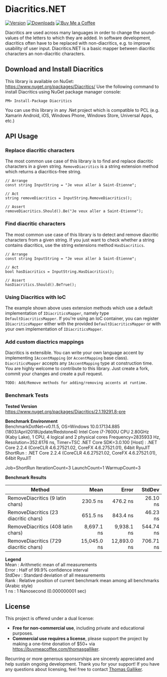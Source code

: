 # Diacritics.NET
[![Version](https://img.shields.io/nuget/v/Diacritics.svg)](https://www.nuget.org/packages/Diacritics) [![Downloads](https://img.shields.io/nuget/dt/Diacritics.svg)](https://www.nuget.org/packages/Diacritics) [![Buy Me a Coffee](https://img.shields.io/badge/support-buy%20me%20a%20coffee-FFDD00)](https://buymeacoffee.com/thomasgalliker)

Diacritics are used across many languages in order to change the sound-values of the letters to which they are added.
In software development, diacritics often have to be replaced with non-diacritics, e.g. to improve usability of user input.
Diacritics.NET is a basic mapper between diacritic characters an non-diacritic characters.

## Download and Install Diacritics
This library is available on NuGet: https://www.nuget.org/packages/Diacritics/
Use the following command to install Diacritics using NuGet package manager console:

    PM> Install-Package Diacritics

You can use this library in any .Net project which is compatible to PCL (e.g. Xamarin Android, iOS, Windows Phone, Windows Store, Universal Apps, etc.)

## API Usage
### Replace diacritic characters
The most common use case of this library is to find and replace diacritic characters in a given string.
`RemoveDiacritics` is a string extension method which returns a diacritics-free string.

```
// Arrange
const string InputString = "Je veux aller à Saint-Étienne";

// Act
string removeDiacritics = InputString.RemoveDiacritics();

// Assert
removeDiacritics.Should().Be("Je veux aller a Saint-Etienne");
```

### Find diacritic characters
The most common use case of this library is to detect and remove diacritic characters from a given string.
If you just want to check whether a string contains diacritics, use the string extensions method `HasDiacritics`.

```
// Arrange
const string InputString = "Je veux aller à Saint-Étienne";

// Act
bool hasDiacritics = InputString.HasDiacritics();

// Assert
hasDiacritics.Should().BeTrue();
```

### Using Diacritics with IoC
The example shown above uses extension methods which use a default implementation of `IDiacriticsMapper`, namely type ```DefaultDiacriticsMapper```. If you're using an IoC container, you can register `IDiacriticsMapper` either with the provided ```DefaultDiacriticsMapper``` or with your own implementation of ```IDiacriticsMapper```.

### Add custom diactrics mappings
Diacritics is extensible. You can write your own language accent by implementing `IAccentMapping` (or `AccentMapping` base class). `DiacriticsMapper` accepts any `IAccentMapping` type at construction time.
You are highly welcome to contribute to this library. Just create a fork, commit your changes and create a pull request.

`TODO: Add/Remove methods for adding/removing accents at runtime.`


### Benchmark Tests

**Tested Version**<br>
https://www.nuget.org/packages/Diacritics/2.1.19291.8-pre

**Benchmark Environment**<br>
BenchmarkDotNet=v0.11.5, OS=Windows 10.0.17134.885 (1803/April2018Update/Redstone4)
Intel Core i7-7600U CPU 2.80GHz (Kaby Lake), 1 CPU, 4 logical and 2 physical cores
Frequency=2835933 Hz, Resolution=352.6176 ns, Timer=TSC
.NET Core SDK=3.0.100
  [Host]   : .NET Core 2.2.4 (CoreCLR 4.6.27521.02, CoreFX 4.6.27521.01), 64bit RyuJIT
  ShortRun : .NET Core 2.2.4 (CoreCLR 4.6.27521.02, CoreFX 4.6.27521.01), 64bit RyuJIT

Job=ShortRun  IterationCount=3  LaunchCount=1
WarmupCount=3

**Benchmark Results**

|                                 Method |        Mean |       Error |    StdDev |
|--------------------------------------- |------------:|------------:|----------:|
| RemoveDiacritics (9 latin chars)       |    230.5 ns |    476.2 ns |  26.10 ns |
| RemoveDiacritics (23 diacritic chars)  |    651.5 ns |    843.4 ns |  46.23 ns |
| RemoveDiacritics (408 latin chars)     |  8,697.1 ns |  9,938.1 ns | 544.74 ns |
| RemoveDiacritics (729 diacritic chars) | 15,045.0 ns | 12,893.0 ns | 706.71 ns |

**Legend**<br>
  Mean   : Arithmetic mean of all measurements<br>
  Error  : Half of 99.9% confidence interval<br>
  StdDev : Standard deviation of all measurements<br>
  Rank   : Relative position of current benchmark mean among all benchmarks (Arabic style)<br>
  1 ns   : 1 Nanosecond (0.000000001 sec)<br>

## License
This project is offered under a dual license:
- **Free for non-commercial use**, including private and educational purposes.
- **Commercial use requires a license**, please support the project by making a one-time donation of $50+ via https://buymeacoffee.com/thomasgalliker.

Recurring or more generous sponsorships are sincerely appreciated and help sustain ongoing development. Thank you for your support!
If you have any questions about licensing, feel free to contact [Thomas Galliker](https://ch.linkedin.com/in/thomasgalliker).